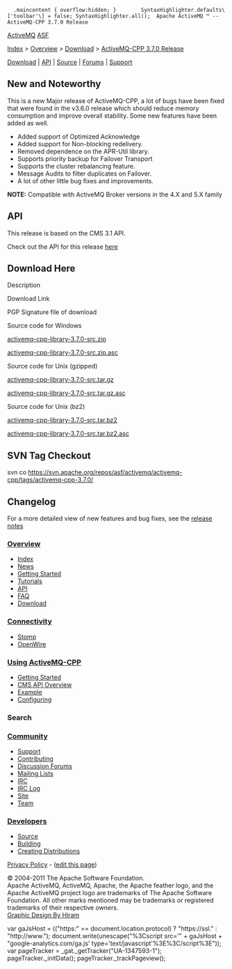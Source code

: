       .maincontent { overflow:hidden; }        SyntaxHighlighter.defaults\['toolbar'\] = false; SyntaxHighlighter.all();  Apache ActiveMQ ™ -- ActiveMQ-CPP 3.7.0 Release 

[ActiveMQ](http://activemq.apache.org/) [ASF](http://www.apache.org)

[Index](index.html) > [Overview](overview.html) > [Download](download.html) > [ActiveMQ-CPP 3.7.0 Release](activemq-cpp-370-release.html)

[Download](download.html) | [API](api.html) | [Source](source.html) | [Forums](http://activemq.apache.org/discussion-forums.html) | [Support](support.html)

New and Noteworthy
------------------

This is a new Major release of ActiveMQ-CPP, a lot of bugs have been fixed that were found in the v3.6.0 release which should reduce memory consumption and improve overall stability. Some new features have been added as well.

*   Added support of Optimized Acknowledge
*   Added support for Non-blocking redelivery.
*   Removed dependence on the APR-Util library.
*   Supports priority backup for Failover Transport
*   Supports the cluster rebalancing feature.
*   Message Audits to filter duplicates on Failover.
*   A lot of other little bug fixes and improvements.

  

**NOTE:** Compatible with ActiveMQ Broker versions in the 4.X and 5.X family

API
---

This release is based on the CMS 3.1 API.

Check out the API for this release [here](http://activemq.apache.org/cms/api_docs/activemqcpp-3.7.0/html)

Download Here
-------------

Description

Download Link

PGP Signature file of download

Source code for Windows

[activemq-cpp-library-3.7.0-src.zip](http://www.apache.org/dyn/closer.cgi/activemq/activemq-cpp/source/activemq-cpp-library-3.7.0-src.zip)

[activemq-cpp-library-3.7.0-src.zip.asc](http://www.apache.org/dist/activemq/activemq-cpp/source/activemq-cpp-library-3.7.0-src.zip.asc)

Source code for Unix (gzipped)

[activemq-cpp-library-3.7.0-src.tar.gz](http://www.apache.org/dyn/closer.cgi/activemq/activemq-cpp/source/activemq-cpp-library-3.7.0-src.tar.gz)

[activemq-cpp-library-3.7.0-src.tar.gz.asc](http://www.apache.org/dist/activemq/activemq-cpp/source/activemq-cpp-library-3.7.0-src.tar.gz.asc)

Source code for Unix (bz2)

[activemq-cpp-library-3.7.0-src.tar.bz2](http://www.apache.org/dyn/closer.cgi/activemq/activemq-cpp/source/activemq-cpp-library-3.7.0-src.tar.bz2)

[activemq-cpp-library-3.7.0-src.tar.bz2.asc](http://www.apache.org/dist/activemq/activemq-cpp/source/activemq-cpp-library-3.7.0-src.tar.bz2.asc)

SVN Tag Checkout
----------------

svn co https://svn.apache.org/repos/asf/activemq/activemq-cpp/tags/activemq-cpp-3.7.0/

Changelog
---------

For a more detailed view of new features and bug fixes, see the [release notes](https://issues.apache.org/jira/secure/ReleaseNote.jspa?projectId=12311207&styleName=Html&version=12324161)

### [Overview](index.html)

*   [Index](index.html)
*   [News](news.html)
*   [Getting Started](getting-started.html)
*   [Tutorials](tutorials.html)
*   [API](api.html)
*   [FAQ](faq.html)
*   [Download](download.html)

### [Connectivity](connectivity.html)

*   [Stomp](stomp-support.html)
*   [OpenWire](openwire-support.html)

### [Using ActiveMQ-CPP](using-activemq-cpp.html)

*   [Getting Started](getting-started.html)
*   [CMS API Overview](cms-api-overview.html)
*   [Example](example.html)
*   [Configuring](configuring.html)

### Search

    
  

### [Community](community.html)

*   [Support](support.html)
*   [Contributing](http://activemq.apache.org/contributing.html)
*   [Discussion Forums](http://activemq.apache.org/discussion-forums.html)
*   [Mailing Lists](http://activemq.apache.org/mailing-lists.html)
*   [IRC](irc://irc.codehaus.org/activemq)
*   [IRC Log](http://servlet.uwyn.com/drone/log/hausbot/activemq)
*   [Site](site.html)
*   [Team](http://activemq.apache.org/team.html)

### [Developers](developers.html)

*   [Source](source.html)
*   [Building](building.html)
*   [Creating Distributions](creating-distributions.html)

[Privacy Policy](http://activemq.apache.org/privacy-policy.html) \- ([edit this page](https://cwiki.apache.org/confluence/pages/editpage.action?pageId=31821651))

© 2004-2011 The Apache Software Foundation.  
Apache ActiveMQ, ActiveMQ, Apache, the Apache feather logo, and the Apache ActiveMQ project logo are trademarks of The Apache Software Foundation. All other marks mentioned may be trademarks or registered trademarks of their respective owners.  
[Graphic Design By Hiram](http://hiramchirino.com)

var gaJsHost = (("https:" == document.location.protocol) ? "https://ssl." : "http://www."); document.write(unescape("%3Cscript src='" + gaJsHost + "google-analytics.com/ga.js' type='text/javascript'%3E%3C/script%3E")); var pageTracker = \_gat.\_getTracker("UA-1347593-1"); pageTracker.\_initData(); pageTracker.\_trackPageview();